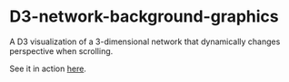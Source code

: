 # D3-network-background-graphics
A D3 visualization of a 3-dimensional network that dynamically changes perspective when scrolling.

See it in action [here](https://cdn.rawgit.com/elgehelge/d3-powered-network-graph-background-graphics/master/scrollable_d3_graph.html).

